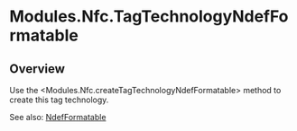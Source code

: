 # Modules.Nfc.TagTechnologyNdefFormatable

<TypeHeader/>

## Overview

Use the <Modules.Nfc.createTagTechnologyNdefFormatable> method to create this tag technology.

See also:
[NdefFormatable](http://developer.android.com/reference/android/nfc/tech/NdefFormatable.html)

<ApiDocs/>
